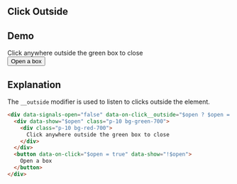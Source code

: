 ## Click Outside

## Demo

<div data-signals-open="false" data-on-click__outside="$open ? $open = false : null" >
  <div data-show="$open" class="p-10 bg-green-700">
    <div class="p-10 bg-red-700">
      Click anywhere outside the green box to close
    </div>
  </div>
  <button data-on-click="$open = true" data-show="!$open" class="btn btn-primary">
    Open a box
  </button>
</div>

## Explanation

The `__outside` modifier is used to listen to clicks outside the element.

```html
<div data-signals-open="false" data-on-click__outside="$open ? $open = false : null" >
  <div data-show="$open" class="p-10 bg-green-700">
    <div class="p-10 bg-red-700">
      Click anywhere outside the green box to close
    </div>
  </div>
  <button data-on-click="$open = true" data-show="!$open">
    Open a box
  </button>
</div>
```